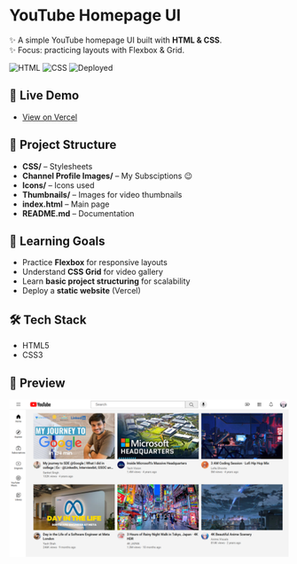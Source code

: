 # YouTube Homepage UI 

✨ A simple YouTube homepage UI built with **HTML & CSS**.  
✨ Focus: practicing layouts with Flexbox & Grid.  

![HTML](https://img.shields.io/badge/HTML5-E34F26?style=flat&logo=html5&logoColor=white)
![CSS](https://img.shields.io/badge/CSS3-1572B6?style=flat&logo=css3&logoColor=white)
![Deployed](https://img.shields.io/badge/Deployed%20on-Vercel-black?logo=vercel)


## 🚀 Live Demo
- [View on Vercel](https://youtubeui-nu.vercel.app/)

## 📂 Project Structure
- **CSS/** – Stylesheets  
- **Channel Profile Images/** – My Subsciptions 😉  
- **Icons/** – Icons used  
- **Thumbnails/** – Images for video thumbnails  
- **index.html** – Main page  
- **README.md** – Documentation  

## 📖 Learning Goals
- Practice **Flexbox** for responsive layouts  
- Understand **CSS Grid** for video gallery  
- Learn **basic project structuring** for scalability 
- Deploy a **static website** (Vercel)  

## 🛠️ Tech Stack
- HTML5  
- CSS3  

## 📸 Preview
![UI Preview](./Thumbnails/screenshot.png)
